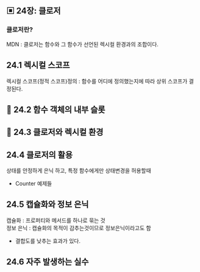 ## ▣ 24장: 클로저

### 클로저란?

MDN : 클로저는 함수와 그 함수가 선언된 렉시컬 환경과의 조합이다.

## 24.1 렉시컬 스코프

렉시컬 스코프(정적 스코프)정의 : 함수를 어디에 정의했는지에 따라 상위 스코프가 결정된다.

## 🚀 24.2 함수 객체의 내부 슬롯

## 🚀 24.3 클로저와 렉시컬 환경

## 24.4 클로저의 활용

상태를 안정하게 은닉 하고, 특정 함수에게만 상태변경을 허용할때

- Counter 예제들

## 24.5 캡슐화와 정보 은닉

캡슐화 : 프로퍼티와 메서드를 하나로 묶는 것  
정보 은닉 : 캡슐화의 목적이 감추는것이므로 정보은닉이라고도 함

- 결합도를 낮추는 효과가 있다.

## 24.6 자주 발생하는 실수

